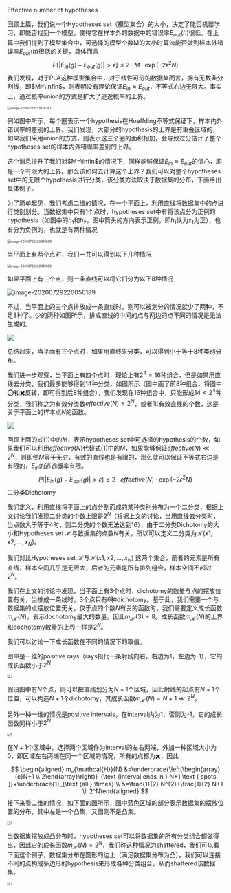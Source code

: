 Effective number of hypotheses

回顾上篇，我们说一个Hypotheses set（模型集合）的大小，决定了能否机器学习，即能否找到一个模型，使得它在样本外的数据中的错误率$E_{out}(h)$很低。在上篇中我们提到了模型集合中，可选择的模型个数M的大小时算法能否做到样本外错误率$E_{out}(h)$很低的关键，具体而言
$$
P\left[\left|E_{i n}(g)-E_{o u t}(g)\right|>\epsilon\right] \leq 2 \cdot M \cdot \exp \left(-2 \epsilon^{2} N\right) \tag{1}
$$
我们发现，对于PLA这种模型集合中，对于线性可分的数据集而言，拥有无数条分割线，即$M=\infin$，则表明没有理论保证$E_{in}\approx E_{out}$，不等式右边无限大。事实上，通过概率union的方式是扩大了逃逸概率的上界。

<img src="https://i.loli.net/2020/07/28/tmXYOSgfkrueqL6.png" alt="image-20200728213926382" style="zoom: 50%;" />

例如图中所示，每个圈表示一个hypothesis在Hoeffding不等式保证下，样本内外错误率的差别的上界。我们发现，大部分的hypothesis的上界是有重叠区域的，如果我们采用union的方式，则表示这三个圈的面积相加，会导致过分估计了整个hypotheses set的样本内外错误率差别的上界。

这个消息提升了我们对$M=\infin$的情况下，同样能够保证$E_{in}\approx E_{out}$的信心，即是一个有限大的上界。那么该如何去计算这个上界？我们可以对整个hypotheses set中的无限个hypothesis进行分类，该分类方法取决于数据集的分布，下面给出具体例子。

为了简单起见，我们考虑二维的情况，在一个平面上，利用直线将数据集中的点进行类别划分。当数据集中只有1个点时，hypotheses set中有将该点分为正例的hypothesis（如图中的$h_1$和$h_2$，图中箭头的方向表示正例，即$h_1$认为$x_1$为正），也有分为负例的，也就是有两种情况

<img src="https://i.loli.net/2020/07/28/Mvj1AoD68n7WThV.png" alt="image-20200728220419809" style="zoom:50%;" />

当平面上有两个点时，我们一共可以得到以下几种情况

<img src="https://i.loli.net/2020/07/28/yNgwLE1bQFGJjUO.png" alt="image-20200728220419809" style="zoom:50%;" />

如果平面上有三个点，则一条直线可以将它们分为以下8种情况

![image-20200729220056189](https://i.loli.net/2020/07/29/WpsKlH9VAPtGNMu.png)

不过，当平面上的三个点排放成一条直线时，则可以被划分的情况就少了两种，不足8种了。少的两种如图所示，排成直线的中间的点与两边的点不同的情况是无法生成的。

![](https://i.loli.net/2020/07/30/LVbDqoasnX79HJf.png)

总结起来，当平面有三个点时，如果用直线来分类，可以得到小于等于8种类别分布。

我们进一步观察，当平面上有四个点时，理论上有$2^4=16$种组合，但是如果用直线去分类，我们最多能够得到14种分类，如图所示（图中画了前8种组合，将图中⭕️和✖️反转，即可得到后8种组合），我们发现在16种组合中，只能形成$14<2^4$种分类，我们称之为有效分类数$effective(N)\leq 2^N$，或者叫有效直线的个数，这是关于平面上的样本点$N$的函数。

![](https://i.loli.net/2020/07/30/tMrZoHxE7OpTiGD.png)

回顾上面的式$(1)$中的$M$，表示hypotheses set中可选择的hypothesis的个数，如果我们可以利用$effective(N)$代替式$(1)$中的$M$，如果能够保证$effective(N)\ll 2^N$，则即使$M$等于无穷，有效的直线也是有限的，那么就可以保证不等式右边是有限的，$E_{in}$的逃逸概率有限。
$$
P\left[\left|E_{i n}(g)-E_{o u t}(g)\right|>\epsilon\right] \leq 2 \cdot effective(N) \cdot \exp \left(-2 \epsilon^{2} N\right) \tag{2}
$$
二分类Dichotomy

我们定义，利用直线将平面上的点分割而成的某种类别分布为一个二分类，根据上文讨论我们发现二分类的个数上限是$2^N$（根据上文的讨论，当用直线去分类时，当点数大于等于4时，则二分类的个数无法达到16），由于二分类Dichotomy的大小和Hypotheses set $\mathcal{H}$与数据集的点数$N$有关，所以可以定义二分类为$\mathcal{H}(x1,x2,\dots,x_N)$。

我们对比Hypotheses set $\mathcal{H}$与$\mathcal{H}(x1,x2,\dots,x_N)$ 这两个集合，前者的元素是所有直线，样本空间几乎是无限大，后者的元素是所有排列组合，样本空间不超过$2^N$。

我们在上文的讨论中发现，当平面上有3个点时，dichotomy的数量与点的摆放位置有关，当排成一条线时，3个点只有6种dichotomy。基于此，我们需要一个与数据集的点摆放位置无关，仅于点的个数$N$有关的函数时，我们需要定义成长函数$m_{\mathcal{H}}(N)$，表示dochotomy最大的数量。因此$m_{\mathcal{H}}(3)=8$。成长函数$m_{\mathcal{H}}(N)$的上界和dochotomy数量的上界一样是$2^N$。

我们可以讨论一下成长函数在不同的情况下的取值。

图中是一维的positive rays（rays指代一条射线向右，右边为1，左边为-1），它的成长函数小于$2^N$

<img src="https://i.loli.net/2020/08/02/IPO6gTELcBCYk5N.png" alt="2" style="zoom:50%;" />

假设图中有$N$个点，则可以把直线划分为$N+1$个区域，因此射线的起点有$N+1$个位置，可以构造$N+1$个dichotomy，其成长函数$m_{\mathcal{H}}(N)=N+1 \ll 2^N$。

另外一种一维的情况是positive intervals，在interval内为1，否则为-1，它的成长函数同样小于$2^N$

<img src="https://i.loli.net/2020/08/04/xt2cZa9yAKUj1Hm.png" alt="1" style="zoom:50%;" />

在$N+1$个区域中，选择两个区域作为interval的左右两端，外加一种区域大小为0，即区域左右两端在同一个区域的情况，所有的点都为✖️，因此
$$
\begin{aligned} m_{\mathcal{H}}(N) &=\underbrace{\left(\begin{array}{c}N+1 \\ 2\end{array}\right)}_{\text {interval ends in } N+1 \text { spots }}+\underbrace{1}_{\text {all } \times} \\ &=\frac{1}{2} N^{2}+\frac{1}{2} N+1 \ll 2^N\end{aligned}
$$
接下来看二维的情况，如下面的图所示，图中蓝色区域的部分表示数据集的摆放位置的分布，其中左是一个凸集，又图则不是凸集。

<img src="https://i.loli.net/2020/08/04/8XYzUTaJFshQgG7.png" alt="1" style="zoom:50%;" />

当数据集摆放成凸分布时，hypotheses set可以将数据集的所有分类组合都做得出，因此它的成长函数$m_{\mathcal{H}}(N)=2^N$，我们称这种情况为shattered，我们可以看下面这个例子，数据集分布在圆形的边上（满足数据集分布为凸），我们可以连接不同的点构成多边形的hypothesis来形成各种分类组合，从而shattered该数据集。

<img src="https://i.loli.net/2020/08/04/rnXM8NWe2QUhP7T.png" alt="1" style="zoom:50%;" />

